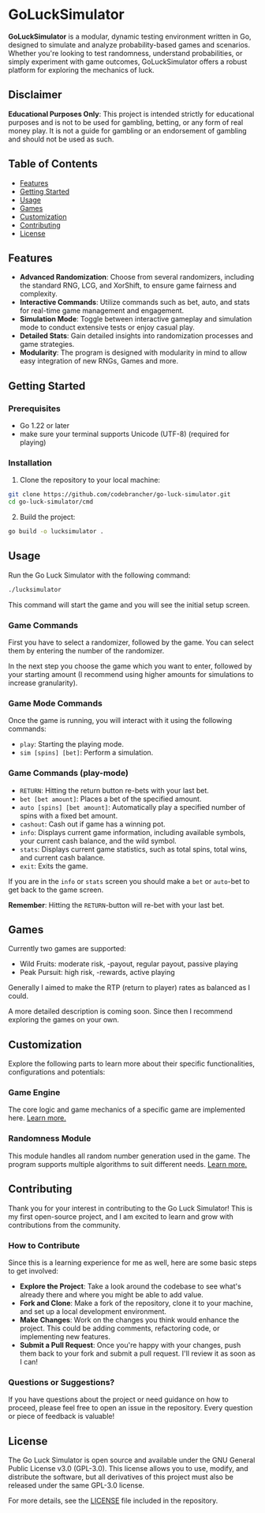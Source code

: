 # GoLuckSimulator


**GoLuckSimulator** is a modular, dynamic testing environment written in Go, designed to simulate and analyze probability-based games and scenarios. Whether you're looking to test randomness, understand probabilities, or simply experiment with game outcomes, GoLuckSimulator offers a robust platform for exploring the mechanics of luck.

## Disclaimer
**Educational Purposes Only**: This project is intended strictly for educational purposes and is not to be used for gambling, betting, or any form of real money play.  It is not a guide for gambling or an endorsement of gambling and should not be used as such.


## Table of Contents
- [Features](#features)
- [Getting Started](#getting-started)
- [Usage](#usage)
- [Games](#games)
- [Customization](#customization)
- [Contributing](#contributing)
- [License](#license)

## Features

- **Advanced Randomization**:  Choose from several randomizers, including the standard RNG, LCG, and XorShift, to ensure game fairness and complexity.
- **Interactive Commands**: Utilize commands such as bet, auto, and stats for real-time game management and engagement.
- **Simulation Mode**: Toggle between interactive gameplay and simulation mode to conduct extensive tests or enjoy casual play.
- **Detailed Stats**: Gain detailed insights into randomization processes and game strategies.
- **Modularity**: The program is designed with modularity in mind to allow easy integration of new RNGs, Games and more.

## Getting Started

### Prerequisites

- Go 1.22 or later
- make sure your terminal supports Unicode (UTF-8) (required for playing)

### Installation

1. Clone the repository to your local machine:

```sh
git clone https://github.com/codebrancher/go-luck-simulator.git
cd go-luck-simulator/cmd
```

2. Build the project:

```sh
go build -o lucksimulator .
```

## Usage

Run the Go Luck Simulator with the following command:

```sh
./lucksimulator
```

This command will start the game and you will see the initial setup screen.

### Game Commands

First you have to select a randomizer, followed by the game. You can select them by entering the number of the randomizer.

In the next step you choose the game which you want to enter, followed by your starting amount (I recommend using higher amounts for simulations to increase granularity). 

### Game Mode Commands

Once the game is running, you will interact with it using the following commands:

- `play`: Starting the playing mode.
- `sim [spins] [bet]`: Perform a simulation.

### Game Commands (play-mode)


- `RETURN`: Hitting the return button re-bets with your last bet.
- `bet [bet amount]`: Places a bet of the specified amount.
- `auto [spins] [bet amount]`: Automatically play a specified number of spins with a fixed bet amount.
- `cashout`: Cash out if game has a winning pot.
- `info`: Displays current game information, including available symbols, your current cash balance, and the wild symbol.
- `stats`: Displays current game statistics, such as total spins, total wins, and current cash balance.
- `exit`: Exits the game.

If you are in the `info` or `stats` screen you should make a `bet` or `auto`-bet to get back to the game screen.

**Remember**: Hitting the `RETURN`-button will re-bet with your last bet.

## Games

Currently two games are supported:

- Wild Fruits: moderate risk, -payout, regular payout, passive playing
- Peak Pursuit: high risk, -rewards, active playing

Generally I aimed to make the RTP (return to player) rates as balanced as I could.

A more detailed description is coming soon. Since then I recommend exploring the games on your own.

## Customization

Explore the following parts to learn more about their specific functionalities, configurations and potentials:

### Game Engine

The core logic and game mechanics of a specific game are implemented here. [Learn more.](internal/engine/README.md)

### Randomness Module

This module handles all random number generation used in the game. The program supports multiple algorithms to suit different needs. [Learn more.](internal/randomizer/README.md)

## Contributing

Thank you for your interest in contributing to the Go Luck Simulator! This is my first open-source project, and I am excited to learn and grow with contributions from the community.

### How to Contribute

Since this is a learning experience for me as well, here are some basic steps to get involved:

- **Explore the Project**: Take a look around the codebase to see what's already there and where you might be able to add value.
- **Fork and Clone**: Make a fork of the repository, clone it to your machine, and set up a local development environment.
- **Make Changes**: Work on the changes you think would enhance the project. This could be adding comments, refactoring code, or implementing new features.
- **Submit a Pull Request**: Once you're happy with your changes, push them back to your fork and submit a pull request. I'll review it as soon as I can!

### Questions or Suggestions?

If you have questions about the project or need guidance on how to proceed, please feel free to open an issue in the repository. Every question or piece of feedback is valuable!

## License

The Go Luck Simulator is open source and available under the GNU General Public License v3.0 (GPL-3.0). This license allows you to use, modify, and distribute the software, but all derivatives of this project must also be released under the same GPL-3.0 license.

For more details, see the [LICENSE](LICENSE) file included in the repository.

